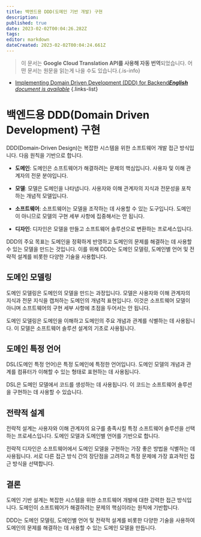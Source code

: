 ```yaml
---
title: 백엔드용 DDD(도메인 기반 개발) 구현
description: 
published: true
date: 2023-02-02T00:04:26.282Z
tags: 
editor: markdown
dateCreated: 2023-02-02T00:04:24.661Z
---
```


> 이 문서는 **Google Cloud Translation API를 사용해 자동 번역**되었습니다.
어떤 문서는 원문을 읽는게 나을 수도 있습니다.{.is-info}



- [Implementing Domain Driven Development (DDD) for Backend***English** document is available*](/en/Knowledge-base/Backend/implementing-domain-driven-development-ddd-for-backend)
{.links-list}


# 백엔드용 DDD(Domain Driven Development) 구현

DDD(Domain-Driven Design)는 복잡한 시스템을 위한 소프트웨어 개발 접근 방식입니다. 다음 원칙을 기반으로 합니다.

- **도메인**: 도메인은 소프트웨어가 해결하려는 문제의 핵심입니다. 사용자 및 이해 관계자의 전문 분야입니다.

- **모델**: 모델은 도메인을 나타냅니다. 사용자와 이해 관계자의 지식과 전문성을 포착하는 개념적 모델입니다.

- **소프트웨어**: 소프트웨어는 모델을 조작하는 데 사용할 수 있는 도구입니다. 도메인이 아니므로 모델의 구현 세부 사항에 집중해서는 안 됩니다.

- **디자인**: 디자인은 모델을 만들고 소프트웨어 솔루션으로 변환하는 프로세스입니다.

DDD의 주요 목표는 도메인을 정확하게 반영하고 도메인의 문제를 해결하는 데 사용할 수 있는 모델을 만드는 것입니다. 이를 위해 DDD는 도메인 모델링, 도메인별 언어 및 전략적 설계를 비롯한 다양한 기술을 사용합니다.

## 도메인 모델링

도메인 모델링은 도메인의 모델을 만드는 과정입니다. 모델은 사용자와 이해 관계자의 지식과 전문 지식을 캡처하는 도메인의 개념적 표현입니다. 이것은 소프트웨어 모델이 아니며 소프트웨어의 구현 세부 사항에 초점을 두어서는 안 됩니다.

도메인 모델링은 도메인을 이해하고 도메인의 주요 개념과 관계를 식별하는 데 사용됩니다. 이 모델은 소프트웨어 솔루션 설계의 기초로 사용됩니다.

## 도메인 특정 언어

DSL(도메인 특정 언어)은 특정 도메인에 특정한 언어입니다. 도메인 모델의 개념과 관계를 컴퓨터가 이해할 수 있는 형태로 표현하는 데 사용됩니다.

DSL은 도메인 모델에서 코드를 생성하는 데 사용됩니다. 이 코드는 소프트웨어 솔루션을 구현하는 데 사용할 수 있습니다.

## 전략적 설계

전략적 설계는 사용자와 이해 관계자의 요구를 충족시킬 특정 소프트웨어 솔루션을 선택하는 프로세스입니다. 도메인 모델과 도메인별 언어를 기반으로 합니다.

전략적 디자인은 소프트웨어에서 도메인 모델을 구현하는 가장 좋은 방법을 식별하는 데 사용됩니다. 서로 다른 접근 방식 간의 장단점을 고려하고 특정 문제에 가장 효과적인 접근 방식을 선택합니다.

## 결론

도메인 기반 설계는 복잡한 시스템을 위한 소프트웨어 개발에 대한 강력한 접근 방식입니다. 도메인이 소프트웨어가 해결하려는 문제의 핵심이라는 원칙에 기반합니다.

DDD는 도메인 모델링, 도메인별 언어 및 전략적 설계를 비롯한 다양한 기술을 사용하여 도메인의 문제를 해결하는 데 사용할 수 있는 도메인 모델을 만듭니다.